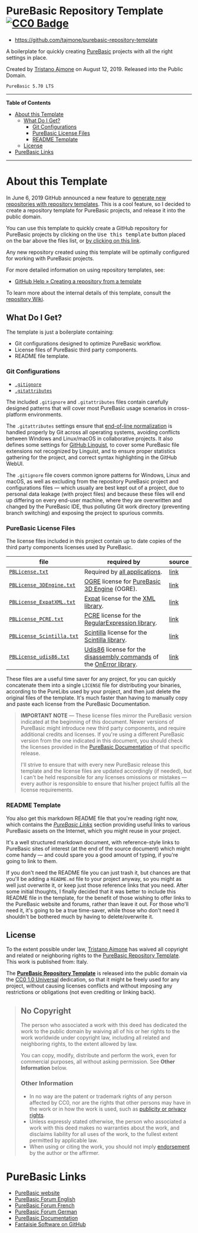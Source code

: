 # PureBasic Repository Template [![CC0 Badge][CC0 Badge]][CC0 Link]

- https://github.com/tajmone/purebasic-repository-template

A boilerplate for quickly creating [PureBasic] projects with all the right settings in place.

Created by [Tristano Ajmone] on August 12, 2019. Released into the Public Domain.

    PureBasic 5.70 LTS

[CC0 Badge]: https://licensebuttons.net/p/zero/1.0/88x31.png "CC0 1.0 Universal"
[CC0 Link]: #license
[Tristano Ajmone]: https://github.com/tajmone "View Tristano Ajmone's GitHub profile"

-----

**Table of Contents**


<!-- MarkdownTOC autolink="true" bracket="round" autoanchor="false" lowercase="only_ascii" uri_encoding="true" levels="1,2,3,4" -->

- [About this Template](#about-this-template)
    - [What Do I Get?](#what-do-i-get)
        - [Git Configurations](#git-configurations)
        - [PureBasic License Files](#purebasic-license-files)
        - [README Template](#readme-template)
    - [License](#license)
- [PureBasic Links](#purebasic-links)

<!-- /MarkdownTOC -->

-----

# About this Template

In June 6, 2019 GitHub announced a new feature to [generate new repositories with repository templates]. This is a cool feature, so I decided to create a repository template for PureBasic projects, and release it into the public domain.

You can use this template to quickly create a GitHub repository for PureBasic projects by clicking on the <kbd>Use this template</kbd> button placed on the bar above the files list, or [by clicking on this link].

Any new repository created using this template will be optimally configured for working with PureBasic projects.

For more detailed information on using repository templates, see:

- [GitHub Help » Creating a repository from a template]

To learn more about the internal details of this template, consult the [repository Wiki].

[by clicking on this link]: https://github.com/tajmone/purebasic-repository-template/generate "Create a new repository using the PureBasic Repository Template!"
[generate new repositories with repository templates]: https://github.blog/2019-06-06-generate-new-repositories-with-repository-templates/ "Read full article on GitHub Blog"
[GitHub Help » Creating a repository from a template]: https://help.github.com/en/articles/creating-a-repository-from-a-template
[repository Wiki]: https://github.com/tajmone/purebasic-repository-template/wiki "Go to the Wiki of the PureBasic Repository Template project"

## What Do I Get?

The template is just a boilerplate containing:

- Git configurations designed to optimize PureBasic workflow.
- License files of PureBasic third party components.
- README file template.

### Git Configurations

- [`.gitignore` ](./.gitignore "View source file")
- [`.gitattributes`](./.gitattributes "View source file")


The included `.gitignore` and `.gitattributes` files contain carefully designed patterns that will cover most PureBasic usage scenarios in cross-platform environments.

The `.gitattributes` settings ensure that [end-of-line normalization] is handled properly by Git across all operating systems, avoiding conflicts between Windows and Linux/macOS in collaborative projects.
It also defines some settings for [GitHub Linguist], to cover some PureBasic file extensions not recognized by Linguist, and to ensure proper statistics gathering for the project, and correct syntax highlighting in the GitHub WebUI.

The `.gitignore` file covers common ignore patterns for Windows, Linux and macOS, as well as excluding from the repository PureBasic project and configurations files — which usually are best kept out of a project, due to personal data leakage (with project files) and because these files will end up differing on every end-user machine, where they are overwritten and changed by the PureBasic IDE, thus polluting Git work directory (preventing branch switching) and exposing the project to spurious commits.

[end-of-line normalization]: https://adaptivepatchwork.com/2012/03/01/mind-the-end-of-your-line/ "Learn more on Git EOL normalization from Tim Clem's article 'Mind the End of Your Line'"
[GitHub Linguist]: https://github.com/github/linguist "Visit the GitHub Linguist repository"

### PureBasic License Files

The license files included in this project contain up to date copies of the third party components licenses used by PureBasic.

|                    file                   |                                required by                                |        source        |
|-------------------------------------------|---------------------------------------------------------------------------|----------------------|
| [`PBLicense.txt`][LF_All]                 | Required by [all applications].                                           | [link][LL_All]       |
| [`PBLicense_3DEngine.txt`][LF_3DEngine]   | [OGRE] license for [PureBasic 3D Engine] (OGRE).                          | [link][LL_3DEngine]  |
| [`PBLicense_ExpatXML.txt`][LF_XML]        | [Expat] license for the [XML library].                                    | [link][LL_XML]       |
| [`PBLicense_PCRE.txt`][LF_PCRE]           | [PCRE] license for the [RegularExpression library].                       | [link][LL_PCRE]      |
| [`PBLicense_Scintilla.txt`][LF_Scintilla] | [Scintilla] license for the [Scintilla library].                          | [link][LL_Scintilla] |
| [`PBLicense_udis86.txt`][LF_udis86]       | [Udis86] license for the [disassembly commands] of the [OnError library]. | [link][LL_udis86]    |

These files are a useful time saver for any project, for you can quickly concatenate them into a single `LICENSE` file for distributing your binaries, according to the PureLibs used by your project, and then just delete the original files of the template.
It's much faster than having to manually copy and paste each license from the PureBasic Documentation.

> **IMPORTANT NOTE** — These license files mirror the PureBasic version indicated at the beginning of this document.
> Newer versions of PureBasic might introduce new third party components, and require additional credits and licenses.
> If you're using a different PureBasic version from the one indicated in this document, you should check the licenses provided in the [PureBasic Documentation] of that specific release.
>
> I'll strive to ensure that with every new PureBasic release this template and the license files are updated accordingly (if needed), but I can't be held responsible for any licenses omissions or mistakes — every author is responsible to ensure that his/her project fulfils all the license requirements.

<!-- PB License Files -->

[LF_3DEngine]: ./PBLicense_3DEngine.txt "View license file"
[LF_All]: ./PBLicense.txt "View license file"
[LF_XML]: ./PBLicense_ExpatXML.txt "View license file"
[LF_PCRE]: ./PBLicense_PCRE.txt "View license file"
[LF_Scintilla]: ./PBLicense_Scintilla.txt "View license file"
[LF_udis86]: ./PBLicense_udis86.txt "View license file"

<!-- PB Licenses Links -->

[LL_3DEngine]: https://www.purebasic.com/documentation/reference/license_engine3d.html "View license at PureBasic online Documentation"
[LL_All]: https://www.purebasic.com/documentation/reference/license_application.html "View license at PureBasic online Documentation"
[LL_XML]: https://www.purebasic.com/documentation/mainguide/expat.html "View license at PureBasic online Documentation"
[LL_PCRE]: https://www.purebasic.com/documentation/mainguide/pcre.html "View license at PureBasic online Documentation"
[LL_Scintilla]: https://www.purebasic.com/documentation/mainguide/scintilla.html "View license at PureBasic online Documentation"
[LL_udis86]: https://www.purebasic.com/documentation/mainguide/udis86.html "View license at PureBasic online Documentation"

<!-- 3rd party components and PureLibs -->

[OGRE]: https://www.ogre3d.org "Visit OGRE website"
[Expat]: https://libexpat.github.io "Visit Expat website"
[PCRE]: http://www.pcre.org "Visit OGRE website"
[Scintilla]: https://www.scintilla.org "Visit Scintilla website"
[Udis86]: http://udis86.sourceforge.net "Visit Udis86 website"

[all applications]: https://www.purebasic.com/documentation/reference/license_application.html
[PureBasic 3D Engine]: https://www.purebasic.com/documentation/engine3d/index.html
[XML library]: https://www.purebasic.com/documentation/xml/index.html
[RegularExpression library]: https://www.purebasic.com/documentation/regularexpression/index.html
[Scintilla library]: https://www.purebasic.com/documentation/scintilla/index.html
[disassembly commands]: https://www.purebasic.com/documentation/onerror/examineassembly.html
[OnError library]: https://www.purebasic.com/documentation/onerror/index.html

### README Template

You also get this markdown README file that you're reading right now, which contains the _[PureBasic Links]_ section providing useful links to various PureBasic assets on the Internet, which you might reuse in your project.

It's a well structured markdown document, with reference-style links to PureBasic sites of interest (at the end of the source document) which might come handy — and could spare you a good amount of typing, if you're going to link to them.

If you don't need the README file you can just trash it, but chances are that you'll be adding a `README.md` file to your project anyway, so you might as well just overwrite it, or keep just those reference links that you need.
After some initial thoughts, I finally decided that it was better to include this README file in the template, for the benefit of those wishing to offer links to the PureBasic website and forums, rather than leave it out.
For those who'll need it, it's going to be a true time-saver, while those who don't need it shouldn't be bothered much by having to delete/overwrite it.

[PureBasic Links]: #purebasic-links "Jump to links section"

## License

To the extent possible under law, [Tristano Ajmone] has waived all copyright and related or neighboring rights to the [PureBasic Repository Template]. This work is published from: Italy.

The __[PureBasic Repository Template]__ is released into the public domain via the [CC0 1.0 Universal] dedication, so that it might be freely used for any project, without causing licenses conflicts and without imposing any restrictions or obligations (not even crediting or linking back).

[CC0 1.0 Universal]: https://creativecommons.org/publicdomain/zero/1.0/ "Learn more about Creative Commons 0"
[PureBasic Repository Template]: https://github.com/tajmone/purebasic-repository-template "Visit the PureBasic Repository Template project on GitHub"

> ## No Copyright
>
> The person who associated a work with this deed has dedicated the work to the public domain by waiving all of his or her rights to the work worldwide under copyright law, including all related and neighboring rights, to the extent allowed by law.
>
> You can copy, modify, distribute and perform the work, even for commercial purposes, all without asking permission. See __Other Information__ below.
>
> ### Other Information
>
> * In no way are the patent or trademark rights of any person affected by CC0, nor are the rights that other persons may have in the work or in how the work is used, such as [publicity or privacy rights].
> * Unless expressly stated otherwise, the person who associated a work with this deed makes no warranties about the work, and disclaims liability for all uses of the work, to the fullest extent permitted by applicable law.
> * When using or citing the work, you should not imply [endorsement] by the author or the affirmer.

[publicity or privacy rights]: https://creativecommons.org/faq/#what-are-publicity-personality-and-privacy-rights
[endorsement]: https://creativecommons.org/faq/#do-i-need-to-be-aware-of-anything-else-when-providing-attribution

# PureBasic Links

- [PureBasic website]
- [PureBasic Forum English]
- [PureBasic Forum French]
- [PureBasic Forum German]
- [PureBasic Documentation]
- [Fantaisie Software on GitHub]

<!-----------------------------------------------------------------------------
                               REFERENCE LINKS
------------------------------------------------------------------------------>

<!-- PureBasic -->

[PureBasic]: https://www.purebasic.com "Visit the PureBasic website"
[PureBasic website]: https://www.purebasic.com "Visit the PureBasic website"
[PureBasic Forum English]: https://www.purebasic.fr/english/ "Visit the PureBasic English Forum"
[PureBasic Forum French]: https://www.purebasic.fr/french/ "Visit the PureBasic French Forum"
[PureBasic Forum German]: https://www.purebasic.fr/german/ "Visit the PureBasic German Forum"
[PureBasic Documentation]: https://www.purebasic.com/documentation/index.html "Go to the online PureBasic Documentation"
[Fantaisie Software on GitHub]: https://github.com/fantaisie-software "Fantaisie Software GitHub profile"

<!-- EOF -->
